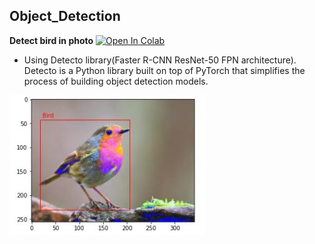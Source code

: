 ## Object_Detection
**Detect bird in photo**
[![Open In Colab](https://colab.research.google.com/assets/colab-badge.svg)](https://colab.research.google.com/drive/1YhB5rLYQdopd1yohr6q8sVE0uiyRyOAZ?usp=sharing)
- Using Detecto library(Faster R-CNN ResNet-50 FPN architecture).
Detecto is a Python library built on top of PyTorch that simplifies the process of building object detection models.

![Dashboard](Doc/Bird.JPG)
